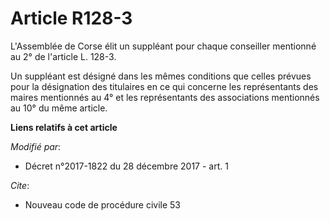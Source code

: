 # Article R128-3

L'Assemblée de Corse élit un suppléant pour chaque conseiller mentionné au 2° de l'article L. 128-3.

Un suppléant est désigné dans les mêmes conditions que celles prévues pour la désignation des titulaires en ce qui concerne
les représentants des maires mentionnés au 4° et les représentants des associations mentionnés au 10° du même article.

**Liens relatifs à cet article**

_Modifié par_:

  - Décret n°2017-1822 du 28 décembre 2017 - art. 1

_Cite_:

  - Nouveau code de procédure civile 53
